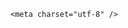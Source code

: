 <!DOCTYPE html>
<html lang="zh-CN">

<head>
    
<title>25岁小伙误服用亚硝酸盐致全身青紫、尿液变蓝，哪些食物里亚硝酸盐含量高？服用中毒会有后遗症吗？_腾讯新闻</title>
<meta name="keywords" content="亚硝酸盐,健康饮食,中毒,蔬菜,高铁血红蛋白,尿液,泡菜,血红蛋白">
<meta name="description" content="前不久的一个深夜浙江省立同德医院ICU收治了一名25岁的年轻小伙全身青紫，口唇发紫送到医院时已陷入深昏迷状态而在之后的治疗过程中他的尿液甚至变成了蓝色医生检查后小伙的血氧饱和度仅有64%（正常95%以上）血压只有70/40mmHg高铁血红蛋白浓度高达75%（正常在2%以下）心脏和大脑已处于严重缺氧状态并且，他的尿液和胃液竟...">
<meta name="author" content="腾讯网">
<meta name="copyright" content="Copyright 1998 - 2025 Tencent. All Rights Reserved">
<meta property="og:type" content="news" />

<meta property="og:title" content="25岁小伙误服用亚硝酸盐致全身青紫、尿液变蓝，哪些食物里亚硝酸盐含量高？服用中毒会有后遗症吗？_腾讯新闻" />
<meta property="og:description" content="前不久的一个深夜浙江省立同德医院ICU收治了一名25岁的年轻小伙全身青紫，口唇发紫送到医院时已陷入深昏迷状态而在之后的治疗过程中他的尿液甚至变成了蓝色医生检查后小伙的血氧饱和度仅有64%（正常95%以上）血压只有70/40mmHg高铁血红蛋白浓度高达75%（正常在2%以下）心脏和大脑已处于严重缺氧状态并且，他的尿液和胃液竟..." />
<meta property="og:url" content="https://news.qq.com/rain/a/20250531Q05WP100" />
<meta property="og:image" content="https://inews.gtimg.com/news_ls/OLWdvXG7lt7i_Q9GAp_ml3u_A9WOI63qAO429rlO7xYtgAA_640330/0" />
<meta property="article:author" content="" />
<meta property="article:published_time" content="2025-05-31 18:08:18" />
<meta property="category" content="" />

    <meta charset="utf-8" />
<meta http-equiv="X-UA-Compatible" content="IE=Edge" />
<meta name="viewport" content="width=device-width, initial-scale=1, shrink-to-fit=no" />
<link rel="dns-prefetch" href="mat1.gtimg.com">
<link rel="dns-prefetch" href="i.news.qq.com">
<link rel="shortcut icon" href="https://mat1.gtimg.com/qqcdn/qqindex2021/favicon.ico">
<script nomodule="true" src="https://mat1.gtimg.com/qqcdn/qqindex2021/common-static/20240515201444/core3-37-1.min.js"></script>
<script>
  try {
    if (!window.IntersectionObserver) {
      var observerScript = document.createElement('script');
      observerScript.src = "https://mat1.gtimg.com/qqcdn/qqindex2021/common-static/20241024141058/intersection-observer-polyfill.js";
      document.head.appendChild(observerScript);
    }
  } catch (error) {}
</script>

<script>
  try {
    if (!Element.prototype.scrollTo) {
      var scrollScript = document.createElement('script');
      scrollScript.src = "https://mat1.gtimg.com/qqcdn/qqindex2021/common-static/20241025153001/scroll-behavior-polyfill.js";
      document.head.appendChild(scrollScript);
    }
  } catch (error) {}
</script>
<script>
  try {
    if ('scrollRestoration' in window.history) {
      window.history.scrollRestoration = 'manual';
    }
    window.isPcClient = Boolean(window.electron) && (
      window.navigator.userAgent.indexOf('pc-client') > 0 ||
      window.navigator.userAgent.indexOf('TencentNews') > 0
    );
  } catch {}
</script>
<script>
  try {
    if (window.isPcClient) {
      var bodyStyle = document.createElement('style');
      bodyStyle.innerText = 'body{ zoom: 0.95 }';
      document.head.appendChild(bodyStyle);
    }
  } catch {}
</script>
<script>
  window.DATA = {"adInfo":{"openAds":1,"openAdsComment":1,"openAdsPhotos":1,"openAdsText":1,"openRelatedNewsAd":1},"likeInfo":0,"remarks":"","already_answer":false,"self_declare":{"declare":"个人观点，仅供参考"},"article_category":"75","card":{"icon":"https://inews.gtimg.com/om_ls/OPBO91JgEbYG-O62jC2hCRA_yoydsA8oEANb87pxgNxKgAA_200200/0","cpLevel":2,"update_frequency":"1970-01-01 08:00:00","vip_type":"30012","suid":"8QMc339d5IQeuTzY5QN3","liveInfo":{},"msgEntry":1,"uin":"ecbe89d289b6198c7996f16538ebc224f9","vip_icon":"http://inews.gtimg.com/newsapp_ls/0/14876051701/0","vip_icon_night":"http://inews.gtimg.com/newsapp_ls/0/14876052067/0","vip_place":"left","desc":"腾讯新闻问答课代表，结合当下热点新闻和网友热议，发现好问题，期待好回答。","vip_desc":"腾讯新闻问答课代表官方账号","vip_type_new":"30012","chlid":"22983986","chlname":"问答课代表"},"commentid":"","content":null,"enableDiffusion":1,"forbidCommentUpDown":0,"questionInfo":{"url":"http://view.inews.qq.com/a/20250531Q05WP100","abstract":"","id":"20250531Q05WP100","longtitle":"小伙误服亚硝酸盐致全身青紫尿液变蓝，哪些食物亚硝酸盐含量高？","question_short_title":"25岁小伙误服用亚硝酸盐致全身青紫、尿液变蓝，哪些食物里亚硝酸盐含量高？服用中毒会有后遗症吗？","relate_extend_infos":[{"thumbnails_qqnews":["https://inews.gtimg.com/om_ls/OW_PU7Qu7pI24SfS18hNcFemS_5SKs8fL7xvJ5IH20Q68AA_294195/0"],"title":"陷入深昏迷！25岁小伙全身青紫，尿液呈“诡异蓝色”！医生：剧毒，0.5克可致命","url":"https://view.inews.qq.com/a/20250531A03MU200","abstract":"前不久的一个深夜浙江省立同德医院ICU收治了一名25岁的年轻小伙全身青紫，口唇发紫送到医院时已陷入深昏迷状态而在之后的治疗过程中他的尿液甚至变成了蓝色医生检查后小伙的血氧饱和度仅有64%（正常95%以上）血压只有70/40mmHg高铁血红蛋白浓度高达75%（正常在2%以下）心脏和大脑已处于严重缺氧状态并且，他的尿液和胃液竟...","articletype":"0","id":"20250531A03MU200","longtitle":"陷入深昏迷！25岁小伙全身青紫，尿液呈“诡异蓝色”！医生：剧毒，0.5克可致命","picShowType":"90092"}],"thumbnails_qqnews":["https://inews.gtimg.com/om_ls/Oq6cF88aHCAT1kA8Thnq6B_nf0KDK2b47bkQ-aOCWy6uIAA_294195/0"],"title":"25岁小伙误服用亚硝酸盐致全身青紫、尿液变蓝，哪些食物里亚硝酸盐含量高？服用中毒会有后遗症吗？"},"surl":"https://view.inews.qq.com/a/20250531Q05WP100","ret":0,"FadCid":"","categoryrray":{"category_id":"75","sub_category_id":"764"},"copyright_share":"本文来自腾讯新闻客户端创作者，不代表腾讯新闻的观点和立场。","emojiSwitch":1,"id":"20250531Q05WP100","interaction_info":{"share_wechat_count":2},"intro":"","time":"2025-05-31 17:06:25","ai_switch":true,"closeCommentBanner":0,"disableDeclare":1,"isSensitive":0,"title":"25岁小伙误服用亚硝酸盐致全身青紫、尿液变蓝，哪些食物里亚硝酸盐含量高？服用中毒会有后遗症吗？","final_declare":["个人观点，仅供参考"],"safe_cntl":{"close_all_favorite":0,"close_relate_thing":0,"emoticon_comment_mode":0,"close_all_ad":0,"close_all_rel":0,"close_comment_dislike":0,"close_global_news_sis":0,"close_share_pull":0,"close_all_emoticon_comment":0},"shareCount":2,"abstract":"","all_long_pic":1,"iNewsRecommendLevel":1,"is_deleted":0,"question_id":"","relate_extend_infos":{"id":"20250531A03MU200","imgURL":"https://inews.gtimg.com/om_ls/OW_PU7Qu7pI24SfS18hNcFemS_5SKs8fL7xvJ5IH20Q68AA_640330/0","imgURLSmall":"https://inews.gtimg.com/om_ls/OW_PU7Qu7pI24SfS18hNcFemS_5SKs8fL7xvJ5IH20Q68AA_150120/0","longTitle":"陷入深昏迷！25岁小伙全身青紫，尿液呈“诡异蓝色”！医生：剧毒，0.5克可致命","title":"陷入深昏迷！25岁小伙全身青紫，尿液呈“诡异蓝色”！医生：剧毒，0.5克可致命","url":"http://view.inews.qq.com/a/20250531A03MU200","abstract":"前不久的一个深夜浙江省立同德医院ICU收治了一名25岁的年轻小伙全身青紫，口唇发紫送到医院时已陷入深昏迷状态而在之后的治疗过程中他的尿液甚至变成了蓝色医生检查后小伙的血氧饱和度仅有64%（正常95%以上）血压只有70/40mmHg高铁血红蛋白浓度高达75%（正常在2%以下）心脏和大脑已处于严重缺氧状态并且，他的尿液和胃液竟..."},"url":"https://view.inews.qq.com/a/20250531Q05WP100","attribute":{},"atype":232,"channelEntryJumpType":1,"copyright_wording_share":"免责声明","emojiRelatedSwitch":1,"extra_property":{"FeedbackDetailDisableInsert":0,"zanSkinType":""},"news_app_recommend_status":4,"content_words_num":43,"detail_entry":{"is_orignal":1,"orignal_entry":1},"news_update_time":1748707273,"shareDesc":"腾讯新闻","shareImg":"https://inews.gtimg.com/om_ls/Oq6cF88aHCAT1kA8Thnq6B_nf0KDK2b47bkQ-aOCWy6uIAA_870492/0","answer_num":5,"cms_id":"20250531Q05WP100","articleId":"20250531Q061R900","article_type":232,"tags":"","desc":"前不久的一个深夜浙江省立同德医院ICU收治了一名25岁的年轻小伙全身青紫，口唇发紫送到医院时已陷入深昏迷状态而在之后的治疗过程中他的尿液甚至变成了蓝色医生检查后小伙的血氧饱和度仅有64%（正常95%以上）血压只有70/40mmHg高铁血红蛋白浓度高达75%（正常在2%以下）心脏和大脑已处于严重缺氧状态并且，他的尿液和胃液竟...","videoArr":[]};
</script>
<script>
  window.channelInfo = {"channelConfig":{"channelNav":[{"_auto_id":"1","active_alien_img":"","alien_img":"","channel_id":"news_news_home","is_local":"0","link":"https://www.qq.com","name_cn":"首页","name_en":"home"},{"_auto_id":"2","active_alien_img":"","alien_img":"","channel_id":"news_news_top","is_local":"0","link":"","name_cn":"要闻","name_en":"news"},{"_auto_id":"4","active_alien_img":"","alien_img":"","channel_id":"news_news_bj","is_local":"1","link":"","name_cn":"北京","name_en":"bj"},{"_auto_id":"5","active_alien_img":"","alien_img":"","channel_id":"news_news_finance","is_local":"0","link":"","name_cn":"财经","name_en":"finance"},{"_auto_id":"6","active_alien_img":"","alien_img":"","channel_id":"news_news_tech","is_local":"0","link":"","name_cn":"科技","name_en":"tech"},{"_auto_id":"7","active_alien_img":"","alien_img":"","channel_id":"tv","is_local":"0","link":"https://v.qq.com/channel/tv/?ptag=qqnews","name_cn":"电视剧","name_en":"tv"},{"_auto_id":"8","active_alien_img":"","alien_img":"","channel_id":"news_news_qa","is_local":"0","link":"","name_cn":"热问","name_en":"qa"},{"_auto_id":"9","active_alien_img":"","alien_img":"","channel_id":"news_news_ent","is_local":"0","link":"","name_cn":"娱乐","name_en":"ent"},{"_auto_id":"10","active_alien_img":"","alien_img":"","channel_id":"variety","is_local":"0","link":"https://v.qq.com/channel/variety/?ptag=qqnews","name_cn":"综艺","name_en":"variety"},{"_auto_id":"11","active_alien_img":"","alien_img":"","channel_id":"news_news_sports","is_local":"0","link":"","name_cn":"体育","name_en":"sports"},{"_auto_id":"13","active_alien_img":"","alien_img":"","channel_id":"news_news_nba","is_local":"0","link":"","name_cn":"NBA","name_en":"nba"},{"_auto_id":"14","active_alien_img":"","alien_img":"","channel_id":"news_news_world","is_local":"0","link":"","name_cn":"国际","name_en":"world"},{"_auto_id":"15","active_alien_img":"","alien_img":"","channel_id":"news_news_mil","is_local":"0","link":"","name_cn":"军事","name_en":"milite"},{"_auto_id":"16","active_alien_img":"","alien_img":"","channel_id":"news_news_auto","is_local":"0","link":"","name_cn":"汽车","name_en":"auto"},{"_auto_id":"17","active_alien_img":"","alien_img":"","channel_id":"news_news_house","is_local":"0","link":"","name_cn":"房产","name_en":"house"},{"_auto_id":"18","active_alien_img":"","alien_img":"","channel_id":"news_news_edu","is_local":"0","link":"","name_cn":"教育","name_en":"edu"},{"_auto_id":"19","active_alien_img":"","alien_img":"","channel_id":"news_news_antip","is_local":"0","link":"","name_cn":"健康","name_en":"health"},{"_auto_id":"20","active_alien_img":"","alien_img":"","channel_id":"news_news_video","is_local":"0","link":"","name_cn":"视频","name_en":"video"},{"_auto_id":"21","active_alien_img":"","alien_img":"","channel_id":"news_news_game","is_local":"0","link":"","name_cn":"游戏","name_en":"games"},{"_auto_id":"22","active_alien_img":"","alien_img":"","channel_id":"news_news_nchupin","is_local":"0","link":"","name_cn":"眼界","name_en":"chupin"},{"_auto_id":"24","active_alien_img":"","alien_img":"","channel_id":"news_news_football","is_local":"0","link":"","name_cn":"足球","name_en":"football"},{"_auto_id":"25","active_alien_img":"","alien_img":"","channel_id":"news_news_kepu","is_local":"0","link":"","name_cn":"科学","name_en":"kepu"},{"_auto_id":"26","active_alien_img":"","alien_img":"","channel_id":"news_news_digi","is_local":"0","link":"","name_cn":"数码","name_en":"digi"},{"_auto_id":"28","active_alien_img":"","alien_img":"","channel_id":"ymzx","is_local":"0","link":"https://gamer.qq.com/v2/cloudgame/game/96897?ichannel=txxwpc0Ftxxwpc1","name_cn":"元梦之星","name_en":"news_news_ymzx"},{"_auto_id":"31","active_alien_img":"","alien_img":"","channel_id":"movie","is_local":"0","link":"https://v.qq.com/channel/movie/?ptag=qqnews","name_cn":"电影","name_en":"movie"},{"_auto_id":"32","active_alien_img":"","alien_img":"","channel_id":"news_news_esport","is_local":"0","link":"","name_cn":"电竞","name_en":"esport"},{"_auto_id":"34","active_alien_img":"","alien_img":"","channel_id":"news_news_history","is_local":"0","link":"","name_cn":"历史","name_en":"history"},{"_auto_id":"35","active_alien_img":"","alien_img":"","channel_id":"news_news_baby","is_local":"0","link":"","name_cn":"育儿","name_en":"baby"},{"_auto_id":"36","active_alien_img":"","alien_img":"","channel_id":"hbjy","is_local":"0","link":"https://gp.qq.com/act/a20250421mnqlx/news.shtml","name_cn":"和平精英","name_en":"news_news_hbjy"},{"_auto_id":"37","active_alien_img":"","alien_img":"","channel_id":"cloud_gamer","is_local":"0","link":"https://gamer.qq.com/?ichannel=txxwpc0Ftxxwpc1","name_cn":"云游戏","name_en":"cloud_gamer"},{"_auto_id":"38","active_alien_img":"","alien_img":"","channel_id":"news_news_lic","is_local":"0","link":"","name_cn":"理财","name_en":"finance_licai"},{"_auto_id":"39","active_alien_img":"","alien_img":"","channel_id":"news_news_istock","is_local":"0","link":"","name_cn":"股票","name_en":"finance_stock"},{"_auto_id":"40","active_alien_img":"","alien_img":"","channel_id":"ren_min_shi_pin","is_local":"0","link":"https://news.qq.com/omn/author/8QMd3Hld74cbujbY?tab=om_video","name_cn":"人民视频","name_en":"ren_min_shi_pin"},{"_auto_id":"41","active_alien_img":"","alien_img":"","channel_id":"news_news_weather","is_local":"0","link":"https://tianqi.qq.com/index.htm","name_cn":"天气","name_en":"weather"}]}};
</script>
<script>
  window.articleConfig = {"rightConfig":[{"_auto_id":"1","category_key":"default","modules":"{\"moduleList\":[{\"title\":\"精选视频\",\"id\":\"video_album\",\"videoType\":\"tag\",\"videoId\":\"aUepxrtchGM=\"},{\"title\":\"下载条\",\"id\":\"download_banner\",\"isSticky\":1},{\"title\":\"热点榜\",\"id\":\"hot_rank_list\",\"isSticky\":1},{\"title\":\"广告推广\",\"id\":\"ssp_ad_module\",\"category\":\"ad_ssp\",\"loid\":\"109\",\"isSticky\":1}]}"}],"tonglanAdConfig":[],"bottomConfig":[],"videoAdConfig":[],"rightGameConfig":[]};
</script>
<script src="https://mat1.gtimg.com/www/js/emonitor/custom_ed041a23.js" charset="utf-8"></script>
<script>
  try {
    window.emonitorIns = emonitor.create({
      name: 'newsqq_quesionArticle',
      atta: {
        name: 'newsqq',
      },
      mode: '007',
    });
  } catch (err) {
    console.warn(err);
  }
</script>
<link href="https://mat1.gtimg.com/qqcdn/qqindex2021/common-static/hel/qqnews-pc-dc_20250529072057/static/css/qa.css" rel="stylesheet">

<script>window.__HEL_PRESET_META__={"qqnews-pc-components":{"app":{"id":1366,"name":"qqnews-pc-components","app_group_name":"qqnews-pc-components","proj_ver":{"map":{},"utime":0},"online_version":"qqnews-pc-components_20250515055747","build_version":"qqnews-pc-components_20250529071843","update_at":"2025-05-29T11:19:37.000Z","desc":"set by [init], from container [formal.pc.dc.tj101015] worker [2]"},"version":{"sub_app_name":"qqnews-pc-components","sub_app_version":"qqnews-pc-components_20250529071843","src_map":{"webDirPath":"https://mat1.gtimg.com/qqcdn/qqindex2021/common-static/hel/qqnews-pc-components_20250529071843","htmlIndexSrc":"https://mat1.gtimg.com/qqcdn/qqindex2021/common-static/hel/qqnews-pc-components_20250529071843/index.html","extractMode":"all","iframeSrc":"","chunkCssSrcList":["https://mat1.gtimg.com/qqcdn/qqindex2021/common-static/hel/qqnews-pc-components_20250529071843/static/css/index.css"],"chunkJsSrcList":["https://mat1.gtimg.com/qqcdn/qqindex2021/common-static/hel/qqnews-pc-components_20250529071843/static/js/index.js"],"staticCssSrcList":[],"staticJsSrcList":["https://mat1.gtimg.com/qqcdn/qqindex2021/static/20231212123233/react.production.min.js","https://mat1.gtimg.com/qqcdn/qqindex2021/static/20231212123233/react-dom.production.min.js","https://mat1.gtimg.com/qqcdn/qqindex2021/common-static/hel/hel-base-v16.js"],"relativeCssSrcList":[],"relativeJsSrcList":[],"privCssSrcList":[],"srvModSrcList":[],"srvModSrcIndex":"","headAssetList":[{"tag":"staticScript","append":false,"attrs":{"src":"https://mat1.gtimg.com/qqcdn/qqindex2021/static/20231212123233/react.production.min.js"}},{"tag":"staticScript","append":false,"attrs":{"src":"https://mat1.gtimg.com/qqcdn/qqindex2021/static/20231212123233/react-dom.production.min.js"}},{"tag":"staticScript","append":false,"attrs":{"src":"https://mat1.gtimg.com/qqcdn/qqindex2021/common-static/hel/hel-base-v16.js"}},{"tag":"script","append":true,"attrs":{"src":"https://mat1.gtimg.com/qqcdn/qqindex2021/common-static/hel/qqnews-pc-components_20250529071843/static/js/index.js","defer":""}},{"tag":"link","append":true,"attrs":{"href":"https://mat1.gtimg.com/qqcdn/qqindex2021/common-static/hel/qqnews-pc-components_20250529071843/static/css/index.css","rel":"stylesheet"}}],"bodyAssetList":[]},"update_at":"2025-05-29T11:19:36.000Z","create_at":"2025-05-29T11:19:36.000Z","_worker_id":"2","_is_backup":true}}}</script>
<script>window.__VIEW_PATH__="question.ejs";</script>
</head>

<body id="dc-question-body">
  <div id="root"></div>
    <iframe style="display: none;" src="https://i.news.qq.com/web_backend/getWebPacUid"></iframe>
<script src="https://mat1.gtimg.com/qqcdn/qqindex2021/common-static/20240805160928/react.production.min.js"></script>
<script src="https://mat1.gtimg.com/qqcdn/qqindex2021/common-static/20240805160928/react-dom.production.min.js"></script>
<script src="https://mat1.gtimg.com/qqcdn/qqindex2021/common-static/20241018171503/universal-report.min.js"></script>
<script defer type="text/javascript" src="https://mat1.gtimg.com/qqcdn/qqindex2021/libs/barrier/aria.js?appid=9327b8b06379d9d1728bbfbe2025ef9c" charset="utf-8"></script>
<script defer src="https://t.captcha.qq.com/TCaptcha.js"></script>
<script>document.cookie="hel_err=;path=/;";</script>
<script src="https://mat1.gtimg.com/qqcdn/qqindex2021/common-static/hel/hel-base-v16.js"></script>
<script src="https://mat1.gtimg.com/qqcdn/qqindex2021/common-static/hel/qqnews-pc-hel-entry_20250117174052/static/js/index.js"></script>
<link rel="preload" href="https://mat1.gtimg.com/qqcdn/qqindex2021/common-static/hel/qqnews-pc-dc_20250529072057/static/js/qa.js" as="script">
<link rel="preload" href="https://mat1.gtimg.com/qqcdn/qqindex2021/common-static/hel/qqnews-pc-components_20250529071843/static/js/index.js" as="script">
<script>window.loadProject("https://mat1.gtimg.com/qqcdn/qqindex2021/common-static/hel/qqnews-pc-dc_20250529072057/static/js/qa.js");</script>
<iframe id="videoFrame" style="display: none;" src="https://video.qq.com/cookie/sync_qqnews.html"></iframe>
</body>

</html>
